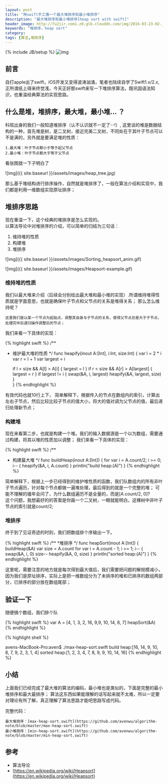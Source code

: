 ```yaml
---
layout: post
title: "用swift手工撸一个最大堆排序和最小堆排序"
description: "最大堆排序和最小堆排序[heap sort with swift]"
header_image: http://7u2jir.com1.z0.glb.clouddn.com/img/2016-03-23-02.jpg
keywords: "堆排序，heap sort"
category: 
tags: [算法,堆排序]
---
```

{% include JB/setup %}
![img](http://7u2jir.com1.z0.glb.clouddn.com/img/2016-03-23-02.jpg)

## 前言
自打apple出了swift，iOS开发又变得波涛汹涌，笔者也陆续自学了Swift1.x/2.x, 正所谓纸上得来终觉浅，今天正好那swift来写一下堆排序算法，既巩固语法知识，也重温经典算法的实现思路。

## 什么是堆，堆排序，最大堆，最小堆... ？

科班出身的我们一般知道堆排序（认不认识就不一定了--!）, 这里谈的堆是数据结构的一种，首先堆是树，是二叉树，接近完美二叉树，不同处在于其叶子节点可以不是满的，另外就是要满足堆的性质：

	1.最大堆：叶子节点都小于等于起父节点
	2.最小堆：叶子节点都大于等于父节点

看张图就一下子明白了

![img]({{ site.baseurl }}/assets/images/heap_tree.jpg)

那么基于堆结构进行排序操作，自然就是堆排序了，一般在算法介绍和实现中，我们都是利用一维数组实现原址排序；

## 堆排序思路
现在重温一下，这个经典的堆排序是怎么实现的。  
以算法导论中对堆排序的介绍，可以简单的归结为三句话：

1. 维持堆的性质
2. 构建堆
3. 堆排序

![img]({{ site.baseurl }}/assets/images/Sorting_heapsort_anim.gif)

![img]({{ site.baseurl }}/assets/images/Heapsort-example.gif)

### 维持堆的性质
我们以最大堆来介绍（后续会分别给出最大堆和最小堆的实现）.所谓维持堆得性质就是字面意思，也就是确保叶子节点和父节点的关系是堆得关系；
那么怎么维持呢？  

	这里我们是以某一个节点为起始点，调整其自身与子节点的关系，使得父节点总是大于子节点，处理完毕后递归操作调整后的节点；

我们来看一下具体的实现：

{% highlight swift %}
/**
* 维护最大堆的性质
*/
func heapify(inout A:[Int], i:Int, size:Int) {
	var l = 2 * i
	var r = l + 1
    var largest = i

	if l < size && A[l] > A[i] {
		largest = l
	}
    if r < size && A[r] > A[largest] {
        largest = r
    }
    if largest != i {
        swap(&A, i, largest)
        heapify(&A, largest, size)
    }   
}
{% endhighlight %}

有效代码也就10行上下， 简单解释下，根据传入的节点在数组内的索引，计算出左右子节点，然后比较比较子节点的值大小，将大的值对调为父节点的值，最后递归处理新节点；

### 构建堆
现在来看第二步，也就是构建一个堆。我们的输入数据源是一个以为数组，需要通过构建，将其以堆的性质加以调整；
我们来看一下具体的实现：

{% highlight swift %}
/**
* 构建最大堆
*/
func buildHeap(inout A:[Int]) {
    for var i = A.count/2; i >= 0; i-- {
        heapify(&A, i, A.count)
    }
    println("build heap:\(A)")
}
{% endhighlight %}

简单解释下，根据上一步已经得到的维护堆性质的函数，我们队数组内的所有非叶子节点遍历，针对每个节点都做一遍堆处理，最后得到的就是一个完整的堆；
可能不理解的骚年会问了，为什么数组遍历不是全量的，而是[A.count/2, 0]?  
这个问题，我想最好的的答案是你画一个二叉树，一眼就能明白，这棵树中非叶子节点的索引就是count/2;

### 堆排序
终于到了见证奇迹的时刻，我们把数组排个序输出一下。  

{% highlight swift %}
/**
*堆排序
*/
func heapSort(inout A:[Int]) {
    buildHeap(&A)
    var size = A.count
    for var i = A.count - 1; i >= 1; i-- {
        swap(&A, i, 0)
        size--
        heapify(&A, 0, size)
    }
    println("sorted heap:\(A)")
}
{% endhighlight %}

这里呢，需要注意的地方就是每次得到最大值后，我们需要把问题的解规模减小，因为我们是原址排序，实际上是把一维数组分为了未排序的堆和已排序的数组两部分，已排序的部分放在数组尾部；

## 验证一下
随便搞个数组，我们排个队

{% highlight swift %}
var A = [4, 1, 3, 2, 16, 9,9, 10, 14, 8, 7]
heapSort(&A)
{% endhighlight %}

{% highlight shell %}

avens-MacBook-Pro:aven$ ./max-heap-sort.swift 
build heap:[16, 14, 9, 10, 8, 7, 9, 2, 3, 1, 4]
sorted heap:[1, 2, 3, 4, 7, 8, 9, 9, 10, 14, 16]
{% endhighlight %}

## 小结
上面我们已经完成了最大堆的算法的编码，最小堆也是类似的，下面是完整的最小堆排序和最大最排序；
算法这东西如果能理解的话写起来就不太难，所以一定要对理论有所了解，真正理解了算法思路才能吧思路写成代码。

完整代码：

    最大堆排序：[max-heap-sort.swift](https://github.com/avenwu/algorithm-note/blob/master/max-heap-sort.swift)
    最小堆排序：[min-heap-sort.swift](https://github.com/avenwu/algorithm-note/blob/master/min-heap-sort.swift)

## 参考
* 算法导论
* [https://en.wikipedia.org/wiki/Heapsort](https://en.wikipedia.org/wiki/Heapsort)
